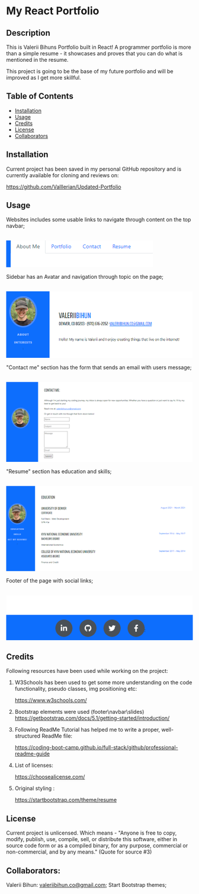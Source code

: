# My React Portfolio

## Description

This is Valerii Bihuns Portfolio built in React! 
A programmer portfolio is more than a simple resume - it showcases and proves that you can do what is mentioned in the resume.

This project is going to be the base of my future portfolio and will be improved as I get more skillful.


## Table of Contents
- [Installation](#installation)
- [Usage](#usage)
- [Credits](#credits)
- [License](#license)
- [Collaborators](#Collaborators)


## Installation
Current project has been saved in my personal GitHub repository and is currently available for cloning and reviews on:

https://github.com/Valllerian/Updated-Portfolio
## Usage

Websites includes some usable links to navigate through content on the top navbar;

<br>
<img alt="NavBar of the website" src="./assets/ReadMe01.jpg" />
<br>

Sidebar has an Avatar and navigation through topic on the page;

<br>
<img alt="Navigation" src="./assets/ReadMe02.jpg" />
<br>


"Contact me" section has the form that sends an email with users message;

<br>
<img alt="Contact page" src="./assets/ReadMe03.jpg" />
<br>


"Resume" section has education and skills;

<br>
<img alt="Resume section" src="./assets/ReadMe04.jpg" />
<br>

Footer of the page with social links;

<br>
<img alt="Footer" src="./assets/ReadMe05.jpg" />
<br>




## Credits
Following resources  have been used while working on the project:

1) W3Schools has been used to get some more understanding on the code functionality, pseudo classes, img positioning etc:

    https://www.w3schools.com/

2) Bootstrap elements were used (footer\navbar\slides)
    https://getbootstrap.com/docs/5.1/getting-started/introduction/


3) Following ReadMe Tutorial has helped me to write a proper, well-structured ReadMe file:

    https://coding-boot-camp.github.io/full-stack/github/professional-readme-guide

4) List of licenses:

    https://choosealicense.com/

4) Original styling :

   https://startbootstrap.com/theme/resume


## License
Current project is unlicensed. Which means - "Anyone is free to copy, modify, publish, use, compile, sell, or
distribute this software, either in source code form or as a compiled
binary, for any purpose, commercial or non-commercial, and by any
means." (Quote for source #3)

## Collaborators:

Valerii Bihun: valeriibihun.co@gmail.com;
Start Bootstrap themes;
